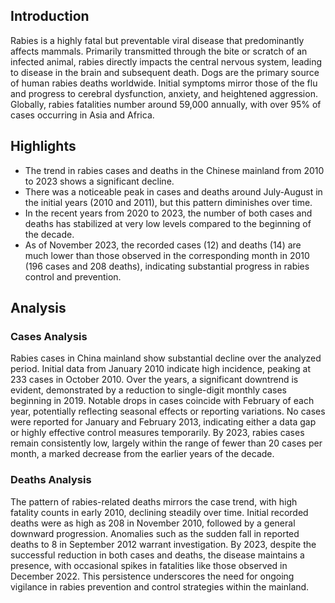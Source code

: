 ## Introduction

Rabies is a highly fatal but preventable viral disease that predominantly affects mammals. Primarily transmitted through the bite or scratch of an infected animal, rabies directly impacts the central nervous system, leading to disease in the brain and subsequent death. Dogs are the primary source of human rabies deaths worldwide. Initial symptoms mirror those of the flu and progress to cerebral dysfunction, anxiety, and heightened aggression. Globally, rabies fatalities number around 59,000 annually, with over 95% of cases occurring in Asia and Africa.
## Highlights

- The trend in rabies cases and deaths in the Chinese mainland from 2010 to 2023 shows a significant decline. <br/>
- There was a noticeable peak in cases and deaths around July-August in the initial years (2010 and 2011), but this pattern diminishes over time. <br/>
- In the recent years from 2020 to 2023, the number of both cases and deaths has stabilized at very low levels compared to the beginning of the decade. <br/>
- As of November 2023, the recorded cases (12) and deaths (14) are much lower than those observed in the corresponding month in 2010 (196 cases and 208 deaths), indicating substantial progress in rabies control and prevention. <br/>
## Analysis

### Cases Analysis
Rabies cases in China mainland show substantial decline over the analyzed period. Initial data from January 2010 indicate high incidence, peaking at 233 cases in October 2010. Over the years, a significant downtrend is evident, demonstrated by a reduction to single-digit monthly cases beginning in 2019. Notable drops in cases coincide with February of each year, potentially reflecting seasonal effects or reporting variations. No cases were reported for January and February 2013, indicating either a data gap or highly effective control measures temporarily. By 2023, rabies cases remain consistently low, largely within the range of fewer than 20 cases per month, a marked decrease from the earlier years of the decade.

### Deaths Analysis
The pattern of rabies-related deaths mirrors the case trend, with high fatality counts in early 2010, declining steadily over time. Initial recorded deaths were as high as 208 in November 2010, followed by a general downward progression. Anomalies such as the sudden fall in reported deaths to 8 in September 2012 warrant investigation. By 2023, despite the successful reduction in both cases and deaths, the disease maintains a presence, with occasional spikes in fatalities like those observed in December 2022. This persistence underscores the need for ongoing vigilance in rabies prevention and control strategies within the mainland.
